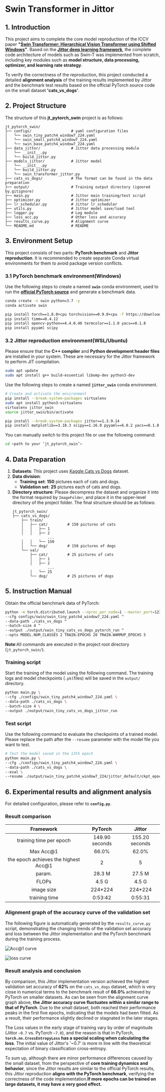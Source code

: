 # Swin Transformer in Jittor

## 1. Introduction
This project aims to complete the core model reproduction of the ICCV paper **"[Swin Transformer: Hierarchical Vision Transformer using Shifted Windows](https://arxiv.org/abs/2103.14030)"**. Based on the **[Jittor deep learning framework](https://github.com/Jittor/jittor)**, the complete code architecture of models such as Swin-T was implemented from scratch, including key modules such as **model structure, data processing, optimizer, and learning rate strategy**.

To verify the correctness of the reproduction, this project conducted a detailed **alignment analysis** of the training results implemented by Jittor and the benchmark test results based on the official PyTorch source code on the small dataset **'cats_vs_dogs'**.

## 2. Project Structure
The structure of this **jt_pytorch_swin** project is as follows:
```
jt_pytorch_swin/
├── configs/                  # yaml configuration files
│   └── swin_tiny_patch4_window7_224.yaml
│   └── swin_small_patch4_window7_224.yaml
│   └── swin_base_patch4_window7_224.yaml
├── data_jittor/              # Jittor data processing module
│   └── __init__.py
│   └── build_jittor.py
├── models_jittor/            # Jittor model
│   └── __init__.py
│   └── build_jittor.py
│   └── swin_transformer_jittor.py
├── cats_vs_dogs/             # The format can be found in the data preparation
├── output/                   # Training output directory (ignored by.gitignore)
├── main.py                   # Jittor main training/test script
├── optimizer.py              # Jittor optimizer
├── lr_scheduler.py           # Jittor lr_scheduler
├── utils.py                  # Jittor model save/load tool
├── logger.py                 # Log module
├── loss_acc.py               # Other loss and accuracy
├── results_curve.py          # Alignment curve
└── README.md                 # README
```

## 3. Environment Setup

This project consists of two parts: **PyTorch benchmark** and **Jittor reproduction**. It is recommended to create separate Conda virtual environments for them to avoid package version conflicts.

### 3.1 PyTorch benchmark environment(Windows)

Use the following steps to create a named **`swin`** conda environment, used to run the **[official PyTorch source](https://github.com/microsoft/Swin-Transformer)** and generate a benchmark data.

```bash
conda create -n swin python=3.7 -y
conda activate swin

pip install torch==1.8.0+cpu torchvision==0.9.0+cpu -f https://download.pytorch.org/whl/torch_stable.html
pip install timm==0.4.12
pip install opencv-python==4.4.0.46 termcolor==1.1.0 yacs==0.1.8
pip install pyyaml scipy
```

### 3.2 Jittor reproduction environment(WSL/Ubuntu)

Please ensure that the **C++ compiler** and **Python development header files** are installed in your system. These are necessary for the Jittor framework to perform JIT compilation.
```bash
sudo apt update
sudo apt install g++ build-essential libomp-dev python3-dev
```
Use the following steps to create a named **`jittor_swin`** conda environment.

```bash
# Create and activate the environment
pip install --break-system-packages virtualenv
sudo apt install python3-virtualenv
virtualenv jittor_swin
source jittor_swin/bin/activate

pip install --break-system-packages jittor==1.3.9.14
pip install matplotlib==3.10.3 scipy==1.16.0 pyyaml==6.0.2 yacs==0.1.8 termcolor==3.1.0
```
You can manually switch to this project file or use the following command:
```bash
cd <path to your ‘jt_pytorch_swin’>
```

## 4. Data Preparation

1. **Datasets**: This project uses [Kaggle Cats vs Dogs](https://www.kaggle.com/c/dogs-vs-cats/data) dataset.
2. **Data division**:
    * **Training set**: **150** pictures each of cats and dogs.
    * **Validation set**: **25** pictures each of cats and dogs.
3. **Directory structure**: Please decompress the dataset and organize it into the format required by `ImageFolder`, and place it in the upper-level directory of the project folder. The final structure should be as follows:
    ```
    jt_pytorch_swin/
    ├── cats_vs_dogs/
        ├── train/
        │   ├── cat/         # 150 pictures of cats
        │   │   ├── 1
        │   │   ├── 2
			        ...
        │   │   └── 150
        │   └── dog/         # 150 pictures of dogs
        └── val/
            ├── cat/         # 25 pictures of cats
	        │   ├── 1
	        │   ├── 2
			        ...
	        │   └── 25
            └── dog/         # 25 pictures of dogs
    ```

## 5. Instruction Manual

Obtain the official benchmark data of PyTorch:
```bash
python -m torch.distributed.launch --nproc_per_node=1 --master_port=12345 main.py ^
--cfg configs/swin/swin_tiny_patch4_window7_224.yaml ^
--data-path ./cats_vs_dogs ^
--batch-size 4 ^
--output ./output/swin_tiny_cats_vs_dogs_pytorch_run ^
--opts MODEL.NUM_CLASSES 2 TRAIN.EPOCHS 20 TRAIN.WARMUP_EPOCHS 5
```

**Note**:All commands are executed in the project root directory (`jt_pytorch_swin/`).

### Training script

Start the training of the model using the following command. The training logs and model checkpoints (`.pkl`files) will be saved in the `output/` directory.

```bash
python main.py \
--cfg ./configs/swin_tiny_patch4_window7_224.yaml \
--data-path ./cats_vs_dogs \
--batch-size 4 \
--output ./output/swin_tiny_cats_vs_dogs_jittor_run
```

### Test script

Use the following command to evaluate the checkpoints of a trained model. Please replace the path after the `--resume` parameter with the model file you want to test.
```bash
# Test the model saved in the 13th epoch
python main.py \
--cfg ./configs/swin_tiny_patch4_window7_224.yaml \
--data-path ./cats_vs_dogs \
--eval \
--resume ./output/swin_tiny_patch4_window7_224/jittor_default/ckpt_epoch_13.pkl
```

## 6. Experimental results and alignment analysis

For detailed configuration, please refer to **`config.py`**.

### Result comparison

| Framework | PyTorch | Jittor |
|:--:|:--:|:--:|
| training time per epoch | 149.90 seconds | 155.20 seconds |
| Max Acc@1 | 66.0% | 62.0% |
| the epoch achieves the highest Acc@1 | 2 | 5 |
| param.| 28.3 M | 27.5 M |
| FLOPs | 4.5 G | 4.5 G |
| image size| 224*224 | 224*224 |
| training time| 0:53:42 | 0:55:31 |

### Alignment graph of the accuracy curve of the validation set

The following figure is automatically generated by the `results_curve.py` script, demonstrating the changing trends of the validation set accuracy and loss between the Jittor implementation and the PyTorch benchmark during the training process.

![Acc@1 curve](https://github.com/user-attachments/assets/30161a1b-24bf-4cd5-bbb4-cc9125c3e868)

![loss curve](https://github.com/user-attachments/assets/4860a0cd-06ca-44ce-957d-72cc307d70e6)

### Result analysis and conclusion

By comparison, this Jittor implementation version achieved the highest validation set accuracy of **62%** on the `cats_vs_dogs` dataset, which is very close in numerical terms to the benchmark result of **66.0%** achieved by PyTorch on smaller datasets.
As can be seen from the alignment curve graph above, **the Jittor accuracy curve fluctuates within a similar range to that of PyTorch**. Due to the small dataset, both reached their performance peaks in the first five epochs, indicating that the models had been fitted. As a result, their performance slightly declined or stagnated in the later stages.

The Loss values in the early stage of training vary by order of magnitude (Jittor `~0.7` vs. PyTorch `~7.0`), and the reason is that in PyTorch, **`torch.nn.CrossEntropyLoss` has a special scaling when calculating the loss**. The initial value of Jittor's '~0.7' is more in line with the theoretical expectation of binary classification cross-entropy.

To sum up, although there are minor performance differences caused by the small dataset, from the perspective of **core training dynamics and behavior**, since the Jittor results are similar to the official PyTorch results, this Jittor reproduction **aligns with the PyTorch benchmark**, verifying the correctness of the code implementation.**If more epochs can be trained on large datasets, it may have a very good effect.**